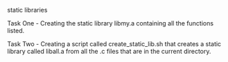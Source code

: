 static libraries

Task One - Creating the static library libmy.a containing all the functions listed.

Task Two - Creating a script called create_static_lib.sh that creates a static library called liball.a from all the .c files that are in the current directory.

